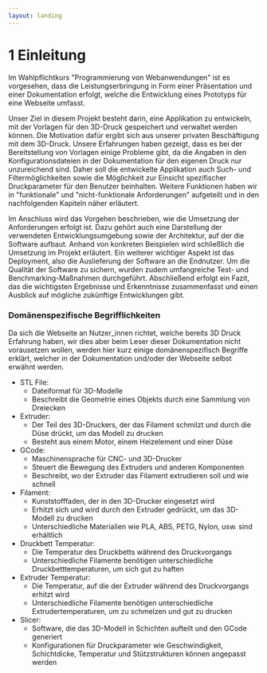 ```yaml
---
layout: landing
---
```


# 1 Einleitung

Im Wahlpflichtkurs "Programmierung von Webanwendungen" ist es vorgesehen, dass die Leistungserbringung in Form einer Präsentation und einer Dokumentation erfolgt, welche die Entwicklung eines Prototyps für eine Webseite umfasst. &#x20;

Unser Ziel in diesem Projekt besteht darin, eine Applikation zu entwickeln, mit der Vorlagen für den 3D-Druck gespeichert und verwaltet werden können. Die Motivation dafür ergibt sich aus unserer privaten Beschäftigung mit dem 3D-Druck. Unsere Erfahrungen haben gezeigt, dass es bei der Bereitstellung von Vorlagen einige Probleme gibt, da die Angaben in den Konfigurationsdateien in der Dokumentation für den eigenen Druck nur unzureichend sind. Daher soll die entwickelte Applikation auch Such- und Filtermöglichkeiten sowie die Möglichkeit zur Einsicht spezifischer Druckparameter für den Benutzer beinhalten. Weitere Funktionen haben wir in "funktionale" und "nicht-funktionale Anforderungen" aufgeteilt und in den nachfolgenden Kapiteln näher erläutert.&#x20;

Im Anschluss wird das Vorgehen beschrieben, wie die Umsetzung der Anforderungen erfolgt ist. Dazu gehört auch eine Darstellung der verwendeten Entwicklungsumgebung sowie der Architektur, auf der die Software aufbaut. Anhand von konkreten Beispielen wird schließlich die Umsetzung im Projekt erläutert. Ein weiterer wichtiger Aspekt ist das Deployment, also die Auslieferung der Software an die Endnutzer. Um die Qualität der Software zu sichern, wurden zudem umfangreiche Test- und Benchmarking-Maßnahmen durchgeführt. Abschließend erfolgt ein Fazit, das die wichtigsten Ergebnisse und Erkenntnisse zusammenfasst und einen Ausblick auf mögliche zukünftige Entwicklungen gibt.

### Domänenspezifische Begrifflichkeiten

Da sich die Webseite an Nutzer\_innen richtet, welche bereits 3D Druck Erfahrung haben, wir dies aber beim Leser dieser Dokumentation nicht vorausetzen wollen, werden hier kurz einige domänenspezifisch Begriffe erklärt, welcher in der Dokumentation und/oder der Webseite selbst erwähnt werden.&#x20;



* STL File:
  * Dateiformat für 3D-Modelle
  * Beschreibt die Geometrie eines Objekts durch eine Sammlung von Dreiecken
* Extruder:
  * Der Teil des 3D-Druckers, der das Filament schmilzt und durch die Düse drückt, um das Modell zu drucken
  * Besteht aus einem Motor, einem Heizelement und einer Düse
* GCode:
  * Maschinensprache für CNC- und 3D-Drucker
  * Steuert die Bewegung des Extruders und anderen Komponenten
  * Beschreibt, wo der Extruder das Filament extrudieren soll und wie schnell
* Filament:
  * Kunststofffaden, der in den 3D-Drucker eingesetzt wird
  * Erhitzt sich und wird durch den Extruder gedrückt, um das 3D-Modell zu drucken
  * Unterschiedliche Materialien wie PLA, ABS, PETG, Nylon, usw. sind erhältlich
* Druckbett Temperatur:
  * Die Temperatur des Druckbetts während des Druckvorgangs
  * Unterschiedliche Filamente benötigen unterschiedliche Druckbetttemperaturen, um sich gut zu haften
* Extruder Temperatur:
  * Die Temperatur, auf die der Extruder während des Druckvorgangs erhitzt wird
  * Unterschiedliche Filamente benötigen unterschiedliche Extrudertemperaturen, um zu schmelzen und gut zu drucken
* Slicer:
  * Software, die das 3D-Modell in Schichten aufteilt und den GCode generiert
  * Konfigurationen für Druckparameter wie Geschwindigkeit, Schichtdicke, Temperatur und Stützstrukturen können angepasst werden
